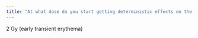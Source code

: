 ```yaml
---
title: "At what dose do you start getting deterministic effects on the skin?"
---
```

2 Gy (early transient erythema)

